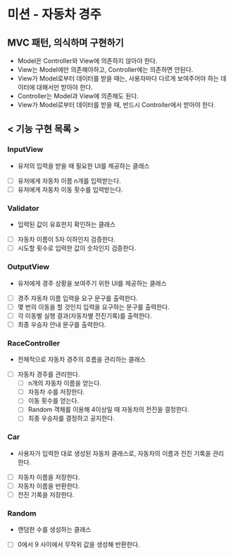 # 미션 - 자동차 경주

## MVC 패턴, 의식하며 구현하기

- Model은 Controller와 View에 의존하지 않아야 한다.
- View는 Model에만 의존해야하고, Controller에는 의존하면 안된다.
- View가 Model로부터 데이터를 받을 때는, 사용자마다 다르게 보여주어야 하는 데이터에 대해서만 받아야 한다.
- Controller는 Model과 View에 의존해도 된다.
- View가 Model로부터 데이터를 받을 때, 반드시 Controller에서 받아야 한다. 

## < 기능 구현 목록 >

### InputView

- 유저의 입력을 받을 때 필요한 UI를 제공하는 클래스
- [ ] 유저에게 자동차 이름 n개를 입력받는다.
- [ ] 유저에게 자동차 이동 횟수를 입력받는다.

### Validator

- 입력된 값이 유효한지 확인하는 클래스
- [ ] 자동차 이름이 5자 이하인지 검증한다.
- [ ] 시도할 횟수로 입력한 값이 숫자인지 검증한다.

### OutputView

- 유저에게 경주 상황을 보여주기 위한 UI를 제공하는 클래스
- [ ] 경주 자동차 이름 입력을 요구 문구를 출력한다.
- [ ] 몇 번의 이동을 할 것인지 입력을 요구하는 문구를 출력한다.
- [ ] 각 이동별 실행 결과(자동차별 전진기록)를 출력한다.
- [ ] 최종 우승자 안내 문구를 출력한다.

### RaceController

- 전체적으로 자동차 경주의 흐름을 관리하는 클래스
- [ ] 자동차 경주를 관리한다.
  - [ ] n개의 자동차 이름을 얻는다.
  - [ ] 자동차 수를 저장한다.
  - [ ] 이동 횟수를 얻는다.
  - [ ] Random 객체를 이용해 4이상일 때 자동차의 전진을 결정한다.
  - [ ] 최종 우승자를 결정하고 공지한다.

### Car

- 사용자가 입력한 대로 생성된 자동차 클래스로, 자동차의 이름과 전진 기록을 관리한다.
- [ ] 자동차 이름을 저장한다.
- [ ] 자동차 이름을 반환한다.
- [ ] 전진 기록을 저장한다.

### Random
- 랜덤한 수를 생성하는 클래스
- [ ] 0에서 9 사이에서 무작위 값을 생성해 반환한다.
